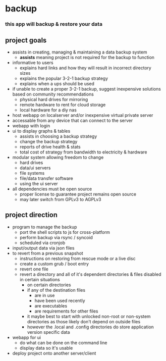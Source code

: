 # backup
### this app will backup & restore your data


## project goals
* assists in creating, managing & maintaining a data backup system
  * **assists** meaning project is not required for the backup to function
* informative to users
  * explains hard links and how they will result in incorrect directory sizes
  * explains the popular 3-2-1 backup strategy
  * explains when a ups should be used
* if unable to create a proper 3-2-1 backup, suggest inexpensive solutions based on community recommendations
  * physical hard drives for mirroring
  * remote hardware to rent for cloud storage
  * local hardware for a diy nas
* host webapp on localserver and/or inexpensive virtual private server
* accessable from any device that can connect to the server
* webapp with login
* ui to display graphs & tables
  * assists in choosing a backup strategy
  * change the backup strategy
  * reports of drive health & stats
  * total cost of strategy from bandwidth to electricity & hardware
* modular system allowing freedom to change
  * hard drives
  * data/ui servers
  * file systems
  * file/data transfer software
  * using the ui server
* all dependencies must be open source
  * proper license to guarantee project remains open source
  * may later switch from GPLv3 to AGPLv3


## project direction
* program to manage the backup
  * port the shell scripts to js for cross-platform
  * perform backup via rsync / syncoid
  * scheduled via cronjob
* input/output data via json files
* to revert from a previous snapshot
  * instructions on restoring from rescue mode or a live disc
  * create a custom grub / boot entry
  * revert one file
  * revert a directory and all of it's dependent directories & files disabled in certain situations
    * on certain directories
    * if any of the destination files
      * are in use
      * have been used recently
      * are executables
      * are requirements for other files
    * it maybe best to start with unlocked non-root or non-system directories as those likely don't depend on outside files
    * however the .local and .config directories do store application version specific data
* webapp for ui
  * do what can be done on the command line
  * display data so it's usable
* deploy project onto another server/client
